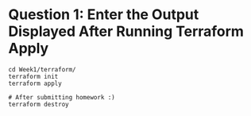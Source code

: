 # Question 1: Enter the Output Displayed After Running Terraform Apply

```
cd Week1/terraform/
terraform init
terraform apply

# After submitting homework :)
terraform destroy
```

